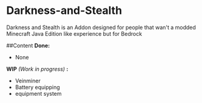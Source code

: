 # Darkness-and-Stealth
Darkness and Stealth is an Addon designed for people that wan't a modded Minecraft Java Edition like experience but for Bedrock

##Content
**Done:**
 - None

**WIP** *(Work in progress)* **:**
 - Veinminer
 - Battery equipping
 - equipment system